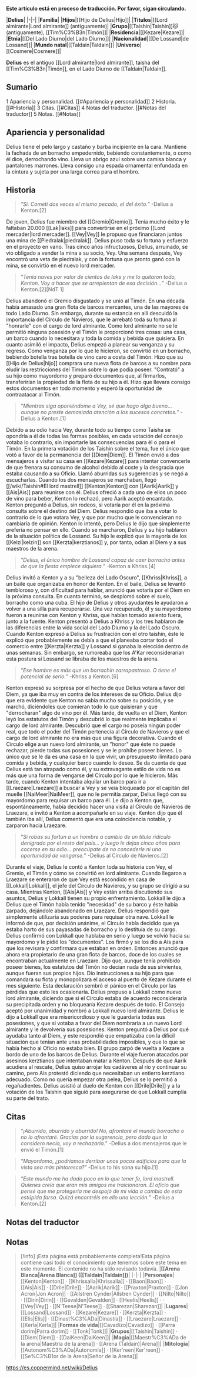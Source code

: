 **Este artículo está en proceso de traducción. Por favor, sigan circulando.**


|**Delius**|
|-|-|
|**Familia**|
|**Hijos**|[[Hijo de Delius\|Hijo]]|
|**Títulos**|[[Lord almirante\|Lord almirante]] (antiguamente)|
|**Grupo**|[[Taishin\|Taishin]]🐱︎ (antiguamente), [[Tim%C3%B3n\|Timón]]|
|**Residencia**|[[Kezare\|Kezare]]|
|**Etnia**|[[Del Lado Diurno\|del Lado Diurno]]|
|**Nacionalidad**|[[De Lossand\|de Lossand]]|
|**Mundo natal**|[[Taldain\|Taldain]]|
|**Universo**|[[Cosmere\|Cosmere]]|

**Delius** es el antiguo [[Lord almirante\|lord almirante]], taisha del [[Tim%C3%B3n\|Timón]], en el Lado Diurno de [[Taldain\|Taldain]].

## Sumario

1 Apariencia y personalidad. [[#Apariencia y personalidad]] 
2 Historia. [[#Historia]] 
3 Citas. [[#Citas]] 
4 Notas del traductor. [[#Notas del traductor]] 
5 Notas. [[#Notas]] 


## Apariencia y personalidad
Delius tiene el pelo largo y castaño y barba incipiente en la cara. Mantiene la fachada de un borracho empedernido, bebiendo constantemente, o como él dice, derrochando vino. Lleva un abrigo azul sobre una camisa blanca y pantalones marrones. Lleva consigo una espada ornamental enfundada en la cintura y sujeta por una larga correa para el hombro.

## Historia
>“*Sí. Cometí dos veces el mismo pecado, el del éxito.*”
\-Delius a Kenton.[2]

De joven, Delius fue miembro del [[Gremio\|Gremio]]. Tenía mucho éxito y le faltaban 20.000 [[Lak\|laks]] para convertirse en el próximo [[Lord mercader\|lord mercader]]. [[Vey\|Vey]] le propuso que financiaran juntos una mina de [[Piedralak\|piedralak]]. Delius puso toda su fortuna y esfuerzo en el proyecto en vano. Tras cinco años infructuosos, Delius, arruinado, se vio obligado a vender la mina a su socio, Vey. Una semana después, Vey encontró una veta de piedralak, y con la fortuna que pronto ganó con la mina, se convirtió en el nuevo lord mercader.

>“*Tenía naves por valor de cientos de laks y me lo quitaron todo, Kenton. Voy a hacer que se arrepientan de esa decisión...*”
\-Delius a Kenton.[2][NdT 1]

Delius abandonó el Gremio disgustado y se unió al Timón. En una década había amasado una gran flota de barcos mercantes, una de las mayores de todo Lado Diurno. Sin embargo, durante su estancia en allí descuidó la importancia del Círculo de Navieros, que le arrebató toda su fortuna al "honrarle" con el cargo de lord almirante. Como lord almirante no se le permitió ninguna posesión y el Timón le proporcionó tres cosas: una casa, un barco cuando lo necesitara y toda la comida y bebida que quisiera. En cuanto asimiló el impacto, Delius empezó a planear su venganza y su regreso. Como venganza por lo que le hicieron, se convirtió en un borracho, bebiendo botella tras botella de vino caro a costa del Timón. Hizo que su [[Hijo de Delius\|hijo]] comprara una nueva flota de barcos a su nombre para eludir las restricciones del Timón sobre lo que podía poseer. "Contrató" a su hijo como mayordomo y preparó documentos que, al firmarlos, transferirían la propiedad de la flota de su hijo a él. Hizo que llevara consigo estos documentos en todo momento y esperó la oportunidad de contraatacar al Timón.

>“*Mientras siga oponiéndome a Vey, sé que hago algo bueno… aunque no preste demasiada atención a los sucesos concretos.*”
\-Delius a Kenton.[1]

Debido a su odio hacia Vey, durante todo su tiempo como Taisha se opondría a él de todas las formas posibles, en cada votación del consejo votaba lo contrario, sin importarle las consecuencias para él o para el Timón. En la primera votación de los Taishin sobre el tema, fue el único que votó a favor de la permanencia del [[Diem\|Diem]].
El Timón envió a dos mensajeros a visitar su casa en [[Kezare\|Kezare]] para intentar convencerle de que frenara su consumo de alcohol debido al coste y la desgracia que estaba causando a su Oficio. Llamó aburridas sus sugerencias y se negó a escucharlas. Cuando los dos mensajeros se marchaban, llegó [[/wiki/Taishin#El lord mastrell]] [[Kenton\|Kenton]] con [[Aarik\|Aarik]] y [[Ais\|Ais]] para reunirse con él. Delius ofreció a cada uno de ellos un poco de vino para beber, Kenton lo rechazó, pero Aarik aceptó encantado. Kenton preguntó a Delius, sin rodeos, si votaría por él en la próxima consulta sobre el destino del Diem. Delius respondió que iba a votar lo contrario de lo que votara Vey, y que por mucho que le convencieran no cambiaría de opinión. Kenton lo intentó, pero Delius le dijo que simplemente prefería no pensar en ello. Cuando se marcharon, Delius y su hijo hablaron de la situación política de Lossand. Su hijo le explicó que la mayoría de los [[Kelzi\|kelzin]] son [[Kerzta\|kerztianos]] y, por tanto, odian al Diem y a sus maestros de la arena.

>“*Delius, el único hombre de Lossand capaz de caer borracho antes de que la fiesta empiece siquiera.*”
\-Kenton a Khriss.[4]

Delius invitó a Kenton y a su "belleza del Lado Oscuro", [[Khriss\|Khriss]], a un baile que organizaba en honor de Kenton. En el baile, Delius se levantó tembloroso y, con dificultad para hablar, anunció que votaría por el Diem en la próxima consulta. En cuanto terminó, se desplomó sobre el suelo, borracho como una cuba. El hijo de Delius y otros ayudantes le ayudaron a volver a una silla para recuperarse. Una vez recuperado, él y su mayordomo fueron a reunirse con Kenton y Khriss, que habían tomado asiento fuera, junto a la fuente. Kenton presentó a Delius a Khriss y los tres hablaron de las diferencias entre la vida social del Lado Diurno y la del Lado Oscuro. Cuando Kenton expresó a Delius su frustración con el otro taishin, éste le explicó que probablemente se debía a que el  planeaba cortar todo el comercio entre [[Kerzta\|Kerzta]] y Lossand si ganaba la elección dentro de unas semanas. Sin embargo, se rumoreaba que los A'Kar reconsiderarían esta postura si Lossand se libraba de los maestros de la arena.

>“*Ese hombre es más que un borrachín zarrapastroso. O tiene el potencial de serlo.*”
\-Khriss a Kenton.[6]

Kenton expresó su sorpresa por el hecho de que Delius votara a favor del Diem, ya que iba muy en contra de los intereses de su Oficio. Delius dijo que era evidente que Kenton no sabía mucho sobre su posición, y se marchó, diciéndoles que comieran todo lo que quisieran y que "derrocharan" algo de vino por él.
Más tarde, de vuelta en el Diem, Kenton leyó los estatutos del Timón y descubrió lo que realmente implicaba el cargo de lord almirante. Descubrió que el cargo no poseía ningún poder real, que todo el poder del Timón pertenecía al Círculo de Navieros y que el cargo de lord almirante no era más que una figura decorativa. Cuando el Círculo elige a un nuevo lord almirante, un "honor" que éste no puede rechazar, pierde todas sus posesiones y se le prohíbe poseer bienes. Lo único que se le da es una casa en la que vivir, un presupuesto ilimitado para comida y bebida, y cualquier barco cuando lo desee. Se da cuenta de que Delius está tan atrapado como él, y su extravagante estilo de vida no es más que una forma de vengarse del Círculo por lo que le hicieron.
Más tarde, cuando Kenton intentaba alquilar un barco para ir a [[Lraezare\|Lraezare]] a buscar a Vey y se veía bloqueado por el capitán del muelle [[NaiMeer\|NaiMeer]], que no le permitía zarpar, Delius llegó con su mayordomo para requisar un barco para él. Le dijo a Kenton que, espontáneamente, había decidido hacer una visita al Círculo de Navieros de Lraezare, e invitó a Kenton a acompañarle en su viaje. Kenton dijo que él también iba allí, Delius comentó que era una coincidencia notable, y zarparon hacia Lraezare.

>“*Si robas su fortun a un hombre a cambio de un título ridículo denigrado por el resto del país… y luego le dejas cinco años para cocerse en su odio… preocúpate de no concederle ni una oportunidad de vengarse.*”
\-Delius al Círculo de Navieros.[2]

Durante el viaje, Delius le contó a Kenton toda su historia con Vey, el Gremio, el Timón y cómo se convirtió en lord almirante. Cuando llegaron a Lraezare se enteraron de que Vey está escondido en casa de [[Lokkall\|Lokkall]], el jefe del Círculo de Navieros, y su grupo se dirigió a su casa. Mientras Kenton, [[Ais\|Ais]] y Vey están arriba discutiendo sus asuntos, Delius y Lokkall tienen su propio enfrentamiento. Lokkall le dijo a Delius que el Timón había tenido "necesidad" de su barco y éste había zarpado, dejándole abandonado en Lraezare. Delius respondió que simplemente utilizaría sus poderes para requisar otra nave. Lokkall le informó de que, por decisión unánime, el Círculo había decidido que ya estaba harto de sus payasadas de borracho y lo destituía de su cargo. Delius confirmó con Lokkall que hablaba en serio y luego se volvió hacia su mayordomo y le pidió los "documentos". Los firmó y se los dio a Ais para que los revisara y confirmara que estaban en orden. Entonces anunció que ahora era propietario de una gran flota de barcos, doce de los cuales se encontraban actualmente en Lraezare. Dijo que, aunque tenía prohibido poseer bienes, los estatutos del Timón no decían nada de sus sirvientes, aunque fueran sus propios hijos. Dio instrucciones a su hijo para que comandara su flota y monopolizara el acceso al puerto de Kezare durante el mes siguiente. Esta declaración sembró el pánico en el Círculo por las pérdidas que esto les ocasionaría. Delius propuso a Lokkall como nuevo lord almirante, diciendo que si el Círculo estaba de acuerdo reconsideraría su precipitada orden y no bloquearía Kezare después de todo. El Consejo aceptó por unanimidad y nombró a Lokkall nuevo lord almirante. Delius le dijo a Lokkall que era misericordioso y que le guardaría todas sus posesiones, y que si votaba a favor del Diem nombraría a un nuevo Lord almirante y le devolvería sus posesiones. Kenton preguntó a Delius por qué ayudaba tanto al Diem, y este respondió que empatizaba con la difícil situación que tenían ante unas probabilidades imposibles, y que lo que se había hecho al Oficio no estaba bien. El grupo zarpó de vuelta a Kezare a bordo de uno de los barcos de Delius.
Durante el viaje fueron atacados por asesinos kerztianos que intentaban matar a Kenton. Después de que Aarik acudiera al rescate, Delius quiso arrojar los cadáveres al río y continuar su camino, pero Ais protestó diciendo que necesitaban un entierro kerztiano adecuado. Como no quería empezar otra pelea, Delius se lo permitió a regañadientes.
Delius asistió al duelo de Kenton con [[Drile\|Drile]] y a la votación de los Taishin que siguió para asegurarse de que Lokkall cumplía su parte del trato.

## Citas
>“*¡Aburrido, aburrido y aburrido! No, afrontaré el mundo borracho o no lo afrontaré. Gracias por la sugerencia, pero dado que la considero necia, voy a rechazarla.*”
\-Delius a dos mensajeros que le envió el Timón.[1]


>“*Mayordomo, ¿podríamos derribar unos pocos edificios para que la vista sea más pintoresca?*”
\-Delius to his sona su hijo.[1]


>“*Este mundo me ha dado poco en lo que tener fe, lord mastrell. Quienes creía que eran mis amigos me traicionaron. El oficio que pensé que me protegería me despojó de mi vida a cambio de esta estúpida farsa. Quizá encontréis en ello una lección.*”
\-Delius a Kenton.[2]


## Notas del traductor

## Notas

> [!info] ¡Esta página está probablemente completa!Esta página contiene casi todo el conocimiento que tenemos sobre este tema en este momento.
El contenido no ha sido revisado todavía.
|**[[Arena Blanca\|Arena Blanca]] ([[Taldain\|Taldain]])**|
|-|-|
|**Personajes**|[[Kenton\|Kenton]] · [[Khrissalla\|Khrissalla]] · [[Baon\|Baon]] · [[Ais\|Ais]] · [[Drile\|Drile]] · [[Aarik\|Aarik]] · [[Praxton\|Praxton]] · [[Jon Acron\|Jon Acron]] · [[Allstren Cynder\|Allstren Cynder]] · [[Nilto\|Nilto]] · [[Dirin\|Dirin]] · [[Gevalden\|Gevalden]] · [[Heelis\|Heelis]] ·  · [[Vey\|Vey]] · [[N'Teese\|N'Teese]] · [[Sharezan\|Sharezan]]|
|**Lugares**|[[Lossand\|Lossand]] · [[Kezare\|Kezare]] · [[Kerzta\|Kerzta]] · [[Elis\|Elis]] · [[Dinast%C3%ADa\|Dinastía]] · [[Lraezare\|Lraezare]] · [[Kerla\|Kerla]]|
|**Formas de vida**|[[Cavadizo\|Cavadizo]] · [[Parra dorim\|Parra dorim]] · [[Tonk\|Tonk]]|
|**Grupos**|[[Taishin\|Taishin]] · [[Diem\|Diem]] · [[DaiKeen\|DaiKeen]]|
|**Magia**|[[Maestr%C3%ADa de la arena\|Maestría de la arena]] · [[Arena (Taldain)\|Arena]]|
|**Mitología**|[[Autonom%C3%ADa\|Autonomía]] · [[Ker'reen\|Ker'reen]] · [[Se%C3%B1or de la Arena\|Señor de la Arena]]|



https://es.coppermind.net/wiki/Delius